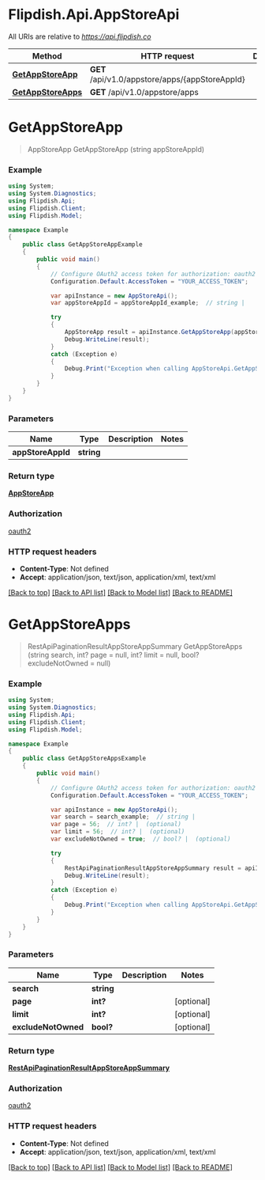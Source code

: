 # Flipdish.Api.AppStoreApi

All URIs are relative to *https://api.flipdish.co*

Method | HTTP request | Description
------------- | ------------- | -------------
[**GetAppStoreApp**](AppStoreApi.md#getappstoreapp) | **GET** /api/v1.0/appstore/apps/{appStoreAppId} | 
[**GetAppStoreApps**](AppStoreApi.md#getappstoreapps) | **GET** /api/v1.0/appstore/apps | 


<a name="getappstoreapp"></a>
# **GetAppStoreApp**
> AppStoreApp GetAppStoreApp (string appStoreAppId)



### Example
```csharp
using System;
using System.Diagnostics;
using Flipdish.Api;
using Flipdish.Client;
using Flipdish.Model;

namespace Example
{
    public class GetAppStoreAppExample
    {
        public void main()
        {
            // Configure OAuth2 access token for authorization: oauth2
            Configuration.Default.AccessToken = "YOUR_ACCESS_TOKEN";

            var apiInstance = new AppStoreApi();
            var appStoreAppId = appStoreAppId_example;  // string | 

            try
            {
                AppStoreApp result = apiInstance.GetAppStoreApp(appStoreAppId);
                Debug.WriteLine(result);
            }
            catch (Exception e)
            {
                Debug.Print("Exception when calling AppStoreApi.GetAppStoreApp: " + e.Message );
            }
        }
    }
}
```

### Parameters

Name | Type | Description  | Notes
------------- | ------------- | ------------- | -------------
 **appStoreAppId** | **string**|  | 

### Return type

[**AppStoreApp**](AppStoreApp.md)

### Authorization

[oauth2](../README.md#oauth2)

### HTTP request headers

 - **Content-Type**: Not defined
 - **Accept**: application/json, text/json, application/xml, text/xml

[[Back to top]](#) [[Back to API list]](../README.md#documentation-for-api-endpoints) [[Back to Model list]](../README.md#documentation-for-models) [[Back to README]](../README.md)

<a name="getappstoreapps"></a>
# **GetAppStoreApps**
> RestApiPaginationResultAppStoreAppSummary GetAppStoreApps (string search, int? page = null, int? limit = null, bool? excludeNotOwned = null)



### Example
```csharp
using System;
using System.Diagnostics;
using Flipdish.Api;
using Flipdish.Client;
using Flipdish.Model;

namespace Example
{
    public class GetAppStoreAppsExample
    {
        public void main()
        {
            // Configure OAuth2 access token for authorization: oauth2
            Configuration.Default.AccessToken = "YOUR_ACCESS_TOKEN";

            var apiInstance = new AppStoreApi();
            var search = search_example;  // string | 
            var page = 56;  // int? |  (optional) 
            var limit = 56;  // int? |  (optional) 
            var excludeNotOwned = true;  // bool? |  (optional) 

            try
            {
                RestApiPaginationResultAppStoreAppSummary result = apiInstance.GetAppStoreApps(search, page, limit, excludeNotOwned);
                Debug.WriteLine(result);
            }
            catch (Exception e)
            {
                Debug.Print("Exception when calling AppStoreApi.GetAppStoreApps: " + e.Message );
            }
        }
    }
}
```

### Parameters

Name | Type | Description  | Notes
------------- | ------------- | ------------- | -------------
 **search** | **string**|  | 
 **page** | **int?**|  | [optional] 
 **limit** | **int?**|  | [optional] 
 **excludeNotOwned** | **bool?**|  | [optional] 

### Return type

[**RestApiPaginationResultAppStoreAppSummary**](RestApiPaginationResultAppStoreAppSummary.md)

### Authorization

[oauth2](../README.md#oauth2)

### HTTP request headers

 - **Content-Type**: Not defined
 - **Accept**: application/json, text/json, application/xml, text/xml

[[Back to top]](#) [[Back to API list]](../README.md#documentation-for-api-endpoints) [[Back to Model list]](../README.md#documentation-for-models) [[Back to README]](../README.md)

